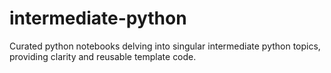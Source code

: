 # intermediate-python
Curated python notebooks delving into singular intermediate python topics, providing clarity and reusable template code.
